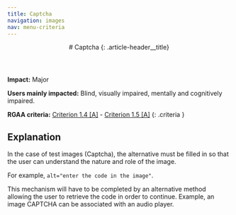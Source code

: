 ```yaml
---
title: Captcha
navigation: images
nav: menu-criteria
---
```


<header>
# Captcha
{: .article-header__title}
</header>

**Impact:** Major

**Users mainly impacted:** Blind, visually impaired, mentally and cognitively impaired.

**RGAA criteria:** [Criterion 1.4 [A]](http://disic.github.io/rgaa_referentiel_en/criteria.html#crit-1-4) - [Criterion 1.5 [A]](http://disic.github.io/rgaa_referentiel_en/criteria.html#crit-1-5)
{: .criteria }

## Explanation

In the case of test images (Captcha), the alternative must be filled in so that the user can understand the nature and role of the image.

For example, `alt="enter the code in the image"`.

This mechanism will have to be completed by an alternative method allowing the user to retrieve the code in order to continue. Example, an image CAPTCHA can be associated with an audio player.
